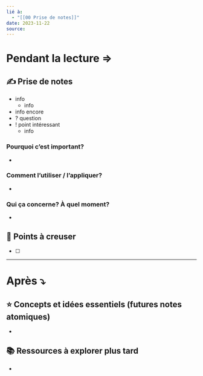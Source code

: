 ```yaml
---
lié à:
  - "[[00 Prise de notes]]"
date: 2023-11-22
source:
---
```

# Pendant la lecture ⇒

## ✍️ Prise de notes
- info
	- info
- info encore
- ? question 
- ! point intéressant
	- info

### Pourquoi c’est important?
- 

### Comment l’utiliser / l’appliquer?
- 

### Qui ça concerne? À quel moment?
- 

## 🤔 Points à creuser

- [ ] 

---

# Après ⤵︎

## ⭐ Concepts et idées essentiels (futures notes atomiques)
- 

## 📚 Ressources à explorer plus tard
- 